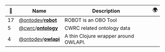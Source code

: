 |:star2: | Name | Description | 🌍|
|---|---|---|---|
|17|[@ontodev](https://github.com/ontodev)/[**robot**](https://github.com/ontodev/robot)|ROBOT is an OBO Tool||
|5|[@cwrc](https://github.com/cwrc)/[**ontology**](https://github.com/cwrc/ontology)|CWRC related ontology data||
|4|[@ontodev](https://github.com/ontodev)/[**owlapi**](https://github.com/ontodev/owlapi)|A thin Clojure wrapper around OWLAPI.||

